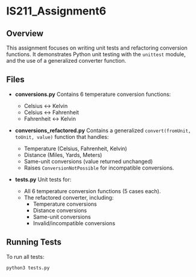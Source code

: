 # IS211_Assignment6

## Overview
This assignment focuses on writing unit tests and refactoring conversion functions. 
It demonstrates Python unit testing with the `unittest` module, and the use of a generalized converter function.

## Files
- **conversions.py** 
  Contains 6 temperature conversion functions:
  - Celsius ↔ Kelvin 
  - Celsius ↔ Fahrenheit 
  - Fahrenheit ↔ Kelvin 

- **conversions_refactored.py** 
  Contains a generalized `convert(fromUnit, toUnit, value)` function that handles:
  - Temperature (Celsius, Fahrenheit, Kelvin) 
  - Distance (Miles, Yards, Meters) 
  - Same-unit conversions (value returned unchanged) 
  - Raises `ConversionNotPossible` for incompatible conversions. 

- **tests.py** 
  Unit tests for:
  - All 6 temperature conversion functions (5 cases each). 
  - The refactored converter, including:
    - Temperature conversions 
    - Distance conversions 
    - Same-unit conversions 
    - Invalid/incompatible conversions 

## Running Tests
To run all tests:
```bash
python3 tests.py

